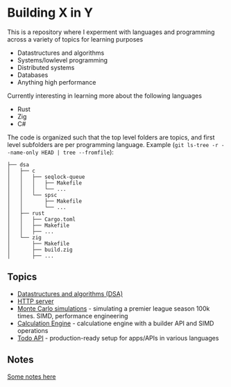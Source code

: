 # Building X in Y

This is a repository where I experment with languages and programming across a variety of topics for learning purposes

* Datastructures and algorithms
* Systems/lowlevel programming
* Distributed systems
* Databases
* Anything high performance

Currently interesting in learning more about the following languages

* Rust
* Zig
* C#

The code is organized such that the top level folders are topics, and first level subfolders are per programming language.
Example (`git ls-tree -r --name-only HEAD | tree --fromfile`):

```
├── dsa
│   ├── c
│   │   ├── seqlock-queue
│   │   │   ├── Makefile
│   │   │   └── ...
│   │   └── spsc
│   │       ├── Makefile
│   │       └── ...
│   ├── rust
│   │   ├── Cargo.toml
│   │   ├── Makefile
│   │   ├── ...
│   └── zig
│       ├── Makefile
│       ├── build.zig
│       ├── ...
```

## Topics

* [Datastructures and algorithms (DSA)](/dsa)
* [HTTP server](/http-server)
* [Monte Carlo simulations](/monte-carlo-sim) - simulating a premier league season 100k times. SIMD, performance engineering
* [Calculation Engine](/calculation-engine) - calculatione engine with a builder API and SIMD operations
* [Todo API](/todo-api) - production-ready setup for apps/APIs in various languages

## Notes

[Some notes here](/NOTES.md)
